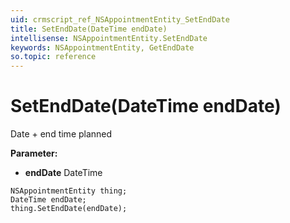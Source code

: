 ```yaml
---
uid: crmscript_ref_NSAppointmentEntity_SetEndDate
title: SetEndDate(DateTime endDate)
intellisense: NSAppointmentEntity.SetEndDate
keywords: NSAppointmentEntity, GetEndDate
so.topic: reference
---
```


# SetEndDate(DateTime endDate)

Date + end time planned

**Parameter:** 
* **endDate** DateTime

```crmscript
NSAppointmentEntity thing;
DateTime endDate;
thing.SetEndDate(endDate);
```

